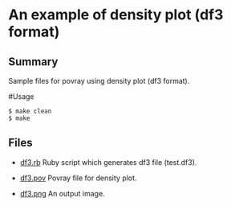 # An example of density plot (df3 format)

## Summary

Sample files for povray using density plot (df3 format).

#Usage

    $ make clean
    $ make

## Files

* [df3.rb](df3.rb)
  Ruby script which generates df3 file (test.df3).

* [df3.pov](df3.pov)
  Povray file for density plot.

* [df3.png](df3.png)
  An output image.
